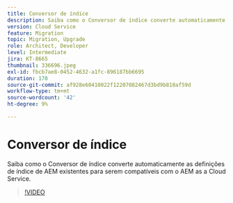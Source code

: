 ```yaml
---
title: Conversor de índice
description: Saiba como o Conversor de índice converte automaticamente as definições de índice de AEM existentes para serem compatíveis com o AEM as a Cloud Service.
version: Cloud Service
feature: Migration
topic: Migration, Upgrade
role: Architect, Developer
level: Intermediate
jira: KT-8665
thumbnail: 336696.jpeg
exl-id: fbcb7ae8-0452-4632-a1fc-896187bb6695
duration: 178
source-git-commit: af928e60410022f12207082467d3bd9b818af59d
workflow-type: tm+mt
source-wordcount: '42'
ht-degree: 9%

---
```


# Conversor de índice

Saiba como o Conversor de índice converte automaticamente as definições de índice de AEM existentes para serem compatíveis com o AEM as a Cloud Service.

>[!VIDEO](https://video.tv.adobe.com/v/336696?quality=12&learn=on)
